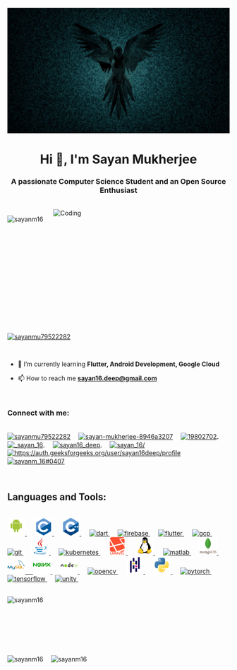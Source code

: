 ![MasterHead](https://raw.githubusercontent.com/sayanm16/sayanm16/main/wp2998663-parrot-os-wallpapers.jpg)

<h1 align="center">Hi 👋, I'm Sayan Mukherjee</h1>
<h3 align="center">A passionate Computer Science Student and an Open Source Enthusiast</h3>
<br>
<img align="right" alt="Coding" width="400" height = "280" src="https://user-images.githubusercontent.com/98234012/185691039-9d267d49-42c9-46e2-b97b-70bc72af6732.jpg">

<p align="left"> <img src="https://komarev.com/ghpvc/?username=sayanm16&label=Profile%20views&color=0e75b6&style=flat" alt="sayanm16" /> </p>

<p align="left"> <a href="https://twitter.com/sayanmu79522282" target="blank"><img src="https://img.shields.io/twitter/follow/sayanmu79522282?logo=twitter&style=for-the-badge" alt="sayanmu79522282" /></a> </p>

<br>

- 🌱 I’m currently learning **Flutter, Android Development, Google Cloud**

- 📫 How to reach me **sayan16.deep@gmail.com**

<br>
<h3 align="left">Connect with me:</h3>
<p align="left">

<br>
<a href="https://twitter.com/sayanmu79522282" target="blank">
<img align="center" src="https://raw.githubusercontent.com/rahuldkjain/github-profile-readme-generator/master/src/images/icons/Social/twitter.svg" alt="sayanmu79522282" height="30" width="40" /></a>&emsp;
<a href="https://linkedin.com/in/sayan-mukherjee-8946a3207" target="blank">
<img align="center" src="https://raw.githubusercontent.com/rahuldkjain/github-profile-readme-generator/master/src/images/icons/Social/linked-in-alt.svg" alt="sayan-mukherjee-8946a3207" height="30" width="40" /></a>&emsp;
<a href="https://stackoverflow.com/users/19802702" target="blank">
<img align="center" src="https://raw.githubusercontent.com/rahuldkjain/github-profile-readme-generator/master/src/images/icons/Social/stack-overflow.svg" alt="19802702" height="30" width="40" />
</a>&emsp;
<a href="https://instagram.com/_sayan_16" target="blank"><img align="center" src="https://raw.githubusercontent.com/rahuldkjain/github-profile-readme-generator/master/src/images/icons/Social/instagram.svg" alt="_sayan_16" height="30" width="40" />
</a>&emsp;
<a href="https://www.hackerrank.com/sayan16_deep" target="blank">
<img align="center" src="https://raw.githubusercontent.com/rahuldkjain/github-profile-readme-generator/master/src/images/icons/Social/hackerrank.svg" alt="sayan16_deep" height="30" width="40" />
</a>&emsp;
<a href="https://www.leetcode.com/sayan_16/" target="blank"><img align="center" src="https://raw.githubusercontent.com/rahuldkjain/github-profile-readme-generator/master/src/images/icons/Social/leet-code.svg" alt="sayan_16/" height="30" width="40" /></a>&emsp;
<a href="https://auth.geeksforgeeks.org/user/https://auth.geeksforgeeks.org/user/sayan16deep/profile" target="blank"><img align="center" src="https://raw.githubusercontent.com/rahuldkjain/github-profile-readme-generator/master/src/images/icons/Social/geeks-for-geeks.svg" alt="https://auth.geeksforgeeks.org/user/sayan16deep/profile" height="30" width="40" /></a>&emsp;
<a href="https://discord.gg/sayanm_16#0407" target="blank"><img align="center" src="https://raw.githubusercontent.com/rahuldkjain/github-profile-readme-generator/master/src/images/icons/Social/discord.svg" alt="sayanm_16#0407" height="30" width="40" /></a>
</p>

<br>

## Languages and Tools: 

<p align="left">

<br>
<a href="https://developer.android.com" target="_blank" rel="noreferrer"> <img src="https://raw.githubusercontent.com/devicons/devicon/master/icons/android/android-original-wordmark.svg" alt="android" width="40" height="40"/> </a>&emsp;
<a href="https://www.cprogramming.com/" target="_blank" rel="noreferrer"> <img src="https://raw.githubusercontent.com/devicons/devicon/master/icons/c/c-original.svg" alt="c" width="40" height="40"/> </a>&emsp;
<a href="https://www.w3schools.com/cpp/" target="_blank" rel="noreferrer"> <img src="https://raw.githubusercontent.com/devicons/devicon/master/icons/cplusplus/cplusplus-original.svg" alt="cplusplus" width="40" height="40"/> </a>&emsp;
<a href="https://dart.dev" target="_blank" rel="noreferrer"> <img src="https://www.vectorlogo.zone/logos/dartlang/dartlang-icon.svg" alt="dart" width="40" height="40"/> </a>&emsp;
<a href="https://firebase.google.com/" target="_blank" rel="noreferrer"> <img src="https://www.vectorlogo.zone/logos/firebase/firebase-icon.svg" alt="firebase" width="40" height="40"/> </a>&emsp;
<a href="https://flutter.dev" target="_blank" rel="noreferrer"> <img src="https://www.vectorlogo.zone/logos/flutterio/flutterio-icon.svg" alt="flutter" width="40" height="40"/> </a>&emsp;
<a href="https://cloud.google.com" target="_blank" rel="noreferrer"> <img src="https://www.vectorlogo.zone/logos/google_cloud/google_cloud-icon.svg" alt="gcp" width="40" height="40"/> </a>&emsp;
<a href="https://git-scm.com/" target="_blank" rel="noreferrer"> <img src="https://www.vectorlogo.zone/logos/git-scm/git-scm-icon.svg" alt="git" width="40" height="40"/> </a>&emsp;
<a href="https://www.java.com" target="_blank" rel="noreferrer"> <img src="https://raw.githubusercontent.com/devicons/devicon/master/icons/java/java-original.svg" alt="java" width="40" height="40"/> </a>&emsp;
<a href="https://kubernetes.io" target="_blank" rel="noreferrer"> <img src="https://www.vectorlogo.zone/logos/kubernetes/kubernetes-icon.svg" alt="kubernetes" width="40" height="40"/> </a>&emsp;
<a href="https://laravel.com/" target="_blank" rel="noreferrer"> <img src="https://raw.githubusercontent.com/devicons/devicon/master/icons/laravel/laravel-plain-wordmark.svg" alt="laravel" width="40" height="40"/> </a>&emsp;
<a href="https://www.linux.org/" target="_blank" rel="noreferrer"> <img src="https://raw.githubusercontent.com/devicons/devicon/master/icons/linux/linux-original.svg" alt="linux" width="40" height="40"/> </a>&emsp;
<a href="https://www.mathworks.com/" target="_blank" rel="noreferrer"> <img src="https://upload.wikimedia.org/wikipedia/commons/2/21/Matlab_Logo.png" alt="matlab" width="40" height="40"/> </a>&emsp;
<a href="https://www.mongodb.com/" target="_blank" rel="noreferrer"> <img src="https://raw.githubusercontent.com/devicons/devicon/master/icons/mongodb/mongodb-original-wordmark.svg" alt="mongodb" width="40" height="40"/> </a>&emsp;
<a href="https://www.mysql.com/" target="_blank" rel="noreferrer"> <img src="https://raw.githubusercontent.com/devicons/devicon/master/icons/mysql/mysql-original-wordmark.svg" alt="mysql" width="40" height="40"/>&emsp;
</a> <a href="https://www.nginx.com" target="_blank" rel="noreferrer"> <img src="https://raw.githubusercontent.com/devicons/devicon/master/icons/nginx/nginx-original.svg" alt="nginx" width="40" height="40"/> </a>&emsp;
<a href="https://nodejs.org" target="_blank" rel="noreferrer"> <img src="https://raw.githubusercontent.com/devicons/devicon/master/icons/nodejs/nodejs-original-wordmark.svg" alt="nodejs" width="40" height="40"/> </a>&emsp;
<a href="https://opencv.org/" target="_blank" rel="noreferrer"> <img src="https://www.vectorlogo.zone/logos/opencv/opencv-icon.svg" alt="opencv" width="40" height="40"/> </a>&emsp;
<a href="https://pandas.pydata.org/" target="_blank" rel="noreferrer"> <img src="https://raw.githubusercontent.com/devicons/devicon/2ae2a900d2f041da66e950e4d48052658d850630/icons/pandas/pandas-original.svg" alt="pandas" width="40" height="40"/> </a>&emsp;
<a href="https://www.python.org" target="_blank" rel="noreferrer"> <img src="https://raw.githubusercontent.com/devicons/devicon/master/icons/python/python-original.svg" alt="python" width="40" height="40"/> </a>&emsp;
<a href="https://pytorch.org/" target="_blank" rel="noreferrer">
<img src="https://www.vectorlogo.zone/logos/pytorch/pytorch-icon.svg" alt="pytorch" width="40" height="40"/>
</a>&emsp;
<a href="https://www.tensorflow.org" target="_blank" rel="noreferrer"> <img src="https://www.vectorlogo.zone/logos/tensorflow/tensorflow-icon.svg" alt="tensorflow" width="40" height="40"/> </a>&emsp;
<a href="https://unity.com/" target="_blank" rel="noreferrer"> <img src="https://www.vectorlogo.zone/logos/unity3d/unity3d-icon.svg" alt="unity" width="40" height="40"/> </a>&emsp;
<br>
<br>
</p>

<p><img align="left" width = "300" src="https://github-readme-stats.vercel.app/api/top-langs?username=sayanm16&show_icons=true&locale=en&layout=compact" alt="sayanm16" /></p>

<br><br><br><br><br><br><br>

<p>
<img align="center" width = "300" src="https://github-readme-streak-stats.herokuapp.com/?user=sayanm16&" alt="sayanm16" />&emsp;
<img align="center" width = "300" src="https://github-readme-stats.vercel.app/api?username=sayanm16&show_icons=true&locale=en" alt="sayanm16" />
</p>

